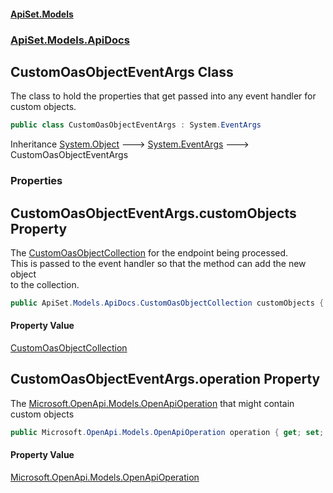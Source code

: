 #### [ApiSet.Models](ApiTestGenerator.Models.md 'ApiTestGenerator.Models')
### [ApiSet.Models.ApiDocs](ApiTestGenerator.Models.md#ApiSet.Models.ApiDocs 'ApiSet.Models.ApiDocs')

## CustomOasObjectEventArgs Class

The class to hold the properties that get passed into any event handler for  
custom objects.

```csharp
public class CustomOasObjectEventArgs : System.EventArgs
```

Inheritance [System.Object](https://docs.microsoft.com/en-us/dotnet/api/System.Object 'System.Object') &#129106; [System.EventArgs](https://docs.microsoft.com/en-us/dotnet/api/System.EventArgs 'System.EventArgs') &#129106; CustomOasObjectEventArgs
### Properties

<a name='ApiSet.Models.ApiDocs.CustomOasObjectEventArgs.customObjects'></a>

## CustomOasObjectEventArgs.customObjects Property

The [CustomOasObjectCollection](CustomOasObjectCollection.md 'ApiSet.Models.ApiDocs.CustomOasObjectCollection') for the endpoint being processed.  
This is passed to the event handler so that the method can add the new object  
to the collection.

```csharp
public ApiSet.Models.ApiDocs.CustomOasObjectCollection customObjects { get; set; }
```

#### Property Value
[CustomOasObjectCollection](CustomOasObjectCollection.md 'ApiSet.Models.ApiDocs.CustomOasObjectCollection')

<a name='ApiSet.Models.ApiDocs.CustomOasObjectEventArgs.operation'></a>

## CustomOasObjectEventArgs.operation Property

The [Microsoft.OpenApi.Models.OpenApiOperation](https://docs.microsoft.com/en-us/dotnet/api/Microsoft.OpenApi.Models.OpenApiOperation 'Microsoft.OpenApi.Models.OpenApiOperation') that might contain custom objects

```csharp
public Microsoft.OpenApi.Models.OpenApiOperation operation { get; set; }
```

#### Property Value
[Microsoft.OpenApi.Models.OpenApiOperation](https://docs.microsoft.com/en-us/dotnet/api/Microsoft.OpenApi.Models.OpenApiOperation 'Microsoft.OpenApi.Models.OpenApiOperation')